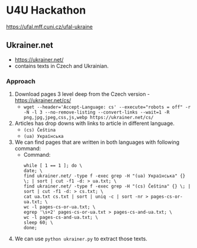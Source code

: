 # U4U Hackathon

https://ufal.mff.cuni.cz/ufal-ukraine

## Ukrainer.net

* https://ukrainer.net/
* contains texts in Czech and Ukrainian.

### Approach

1. Download pages 3 level deep from the Czech version - https://ukrainer.net/cs/
    * `wget --header='Accept-Language: cs' --execute="robots = off" -r -N -l 3 --no-remove-listing --convert-links --wait=1 -R png,jpg,jpeg,css,js,webp https://ukrainer.net/cs/`
2. Articles has drop downs with links to article in different language.
    * `(cs) Čeština`
    * `(ua) Українська`
3. We can find pages that are written in both languages with following command:
    * Command:
        ```
        while [ 1 == 1 ]; do \
        date; \
        find ukrainer.net/ -type f -exec grep -H "(ua) Українська" {} \; | sort | cut -f1 -d: > ua.txt; \
        find ukrainer.net/ -type f -exec grep -H "(cs) Čeština" {} \; | sort | cut -f1 -d: > cs.txt; \
        cat ua.txt cs.txt | sort | uniq -c | sort -nr > pages-cs-or-ua.txt; \
        wc -l pages-cs-or-ua.txt; \
        egrep '\s+2' pages-cs-or-ua.txt > pages-cs-and-ua.txt; \
        wc -l pages-cs-and-ua.txt; \
        sleep 60; \
        done;
        ```
4. We can use `python ukrainer.py` to extract those texts.